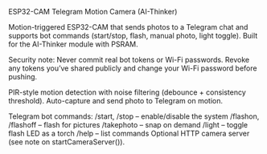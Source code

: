ESP32-CAM Telegram Motion Camera (AI-Thinker)

Motion-triggered ESP32-CAM that sends photos to a Telegram chat and supports bot commands (start/stop, flash, manual photo, light toggle). Built for the AI-Thinker module with PSRAM.

Security note: Never commit real bot tokens or Wi-Fi passwords. Revoke any tokens you’ve shared publicly and change your Wi-Fi password before pushing.

PIR-style motion detection with noise filtering (debounce + consistency threshold).
Auto-capture and send photo to Telegram on motion.

Telegram bot commands:
/start, /stop – enable/disable the system
/flashon, /flashoff – flash for pictures
/takephoto – snap on demand
/light – toggle flash LED as a torch
/help – list commands
Optional HTTP camera server (see note on startCameraServer()).
